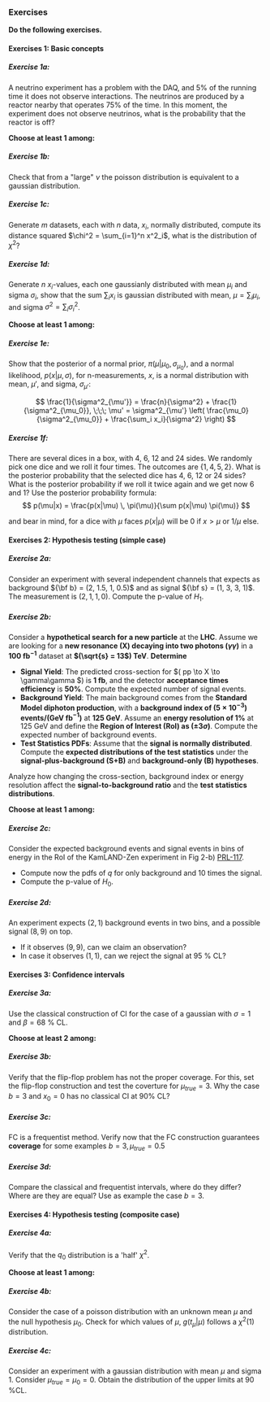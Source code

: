 <!-- #region -->
### Exercises
**Do the following exercises.**

#### Exercises 1: Basic concepts

##### Exercise 1a: 
A neutrino experiment has a problem with the DAQ, and 5% of the running time it does not observe interactions. The neutrinos are produced by a reactor nearby that operates 75% of the time. In this moment, the experiment does not observe neutrinos, what is the probability that the reactor is off?

**Choose at least 1 among:**
##### Exercise 1b:
Check that from a "large" $\nu$ the poisson distribution is equivalent to a gaussian distribution.

##### Exercise 1c:
Generate $m$ datasets, each with $n$ data, $x_i$, normally distributed, compute its distance squared $\chi^2 = \sum_{i=1}^n x^2_i$, what is the distribution of $\chi^2$?

##### Exercise 1d:
Generate $n$ $x_i$-values, each one gaussianly distributed with mean $\mu_i$ and sigma $\sigma_i$, show that the sum $\sum_i x_i$ is gaussian distributed with mean, $\mu = \sum_i \mu_i$, and sigma $\sigma^2 = \sum_i \sigma^2_i$.

**Choose at least 1 among:**
##### Exercise 1e:
Show that the posterior of a normal prior, $\pi(\mu | \mu_0, \sigma_{\mu_0})$,
and a normal likelihood, $p(x |\mu, \sigma)$, for n-measurements, $x$, is a normal distribution with mean, $\mu'$, and sigma, $\sigma_{\mu'}$:

$$
\frac{1}{\sigma^2_{\mu'}} = \frac{n}{\sigma^2} + \frac{1}{\sigma^2_{\mu_0}}, 
\;\;\;
\mu' = \sigma^2_{\mu'} \left( \frac{\mu_0}{\sigma^2_{\mu_0}} + \frac{\sum_i x_i}{\sigma^2} \right)
$$

##### Exercise 1f:
There are several dices in a box, with 4, 6, 12 and 24 sides. We randomly pick one dice and we roll it four times. The outcomes are $\{1,4,5,2\}$. What is the posterior probability that the selected dice has 4, 6, 12 or 24 sides? What is the posterior probability if we roll it twice again and we get now 6 and 1? 
Use the posterior probability formula: 
$$
p(\mu|x) = \frac{p(x|\mu) \, \pi(\mu)}{\sum p(x|\mu) \pi(\mu)}
$$

and bear in mind, for a dice with $\mu$ faces $p(x|\mu)$ will be 0 if $x>\mu$ or $1/\mu$ else.

#### Exercises 2: Hypothesis testing (simple case)

##### Exercise 2a:
Consider an experiment with several independent channels that expects as background ${\bf b} = (2, 1.5, 1, 0.5)$ and as signal ${\bf s} = (1, 3, 3, 1)$. The measurement is $(2, 1, 1, 0)$. Compute the p-value of $H_1$.

##### Exercise 2b: 
Consider a **hypothetical search for a new particle** at the **LHC**. Assume we are looking for a **new resonance (X) decaying into two photons ($\gamma\gamma$)** in a **100 fb$^{-1}$** dataset at **$(\sqrt{s} = 13$) TeV**. 
**Determine**
- **Signal Yield**: The predicted cross-section for $( pp \to X \to \gamma\gamma $) is **1 fb**, and the detector **acceptance times efficiency** is **50%**. Compute the expected number of signal events.
- **Background Yield**: The main background comes from the **Standard Model diphoton production**, with a **background index of $(5 \times 10^{-3}$) events/(GeV fb$^{-1}$)** at **125 GeV**. Assume an **energy resolution of 1%** at 125 GeV and define the **Region of Interest (RoI) as $(\pm 3\sigma$)**. Compute the expected number of background events.
- **Test Statistics PDFs**: Assume that the **signal is normally distributed**. Compute the **expected distributions of the test statistics** under the **signal-plus-background (S+B)** and **background-only (B) hypotheses**.

Analyze how changing the cross-section, background index or energy resolution affect the **signal-to-background ratio** and the **test statistics distributions**.


**Choose at least 1 among:**

##### Exercise 2c:
Consider the expected background events and signal events in bins of energy in the RoI of the KamLAND-Zen experiment in Fig 2-b) [PRL-117](https://arxiv.org/abs/1605.02889). 
- Compute now the pdfs of $q$ for only background and 10 times the signal.
- Compute the p-value of $H_0$.

##### Exercise 2d:
An experiment expects $(2, 1)$ background events in two bins, and a possible signal $(8, 9)$ on top. 
- If it observes $(9, 9)$, can we claim an observation?
- In case it observes $(1, 1)$, can we reject the signal at 95 % CL?

<!-- #endregion -->

#### Exercises 3: Confidence intervals

##### Exercise 3a: 
Use the classical construction of CI for the case of a gaussian with $\sigma= 1$ and $\beta = 68$ % CL.


**Choose at least 2 among:**

##### Exercise 3b:
Verify that the flip-flop problem has not the proper coverage. For this, set the flip-flop construction and test the coverture for $\mu_{true} = 3$.
Why the case $b=3$ and $x_0 = 0$ has no classical CI at 90% CL?

##### Exercise 3c: 
FC is a frequentist method. Verify now that the FC construction guarantees **coverage** for some examples $b = 3, \mu_{true} = 0.5$

##### Exercise 3d: 
Compare the classical and frequentist intervals, where do they differ? Where are they are equal? Use as example the case $b=3$.

#### Exercises 4: Hypothesis testing (composite case)

##### Exercise 4a: 
Verify that the $q_0$ distribution is a 'half' $\chi^2$.

**Choose at least 1 among:**

##### Exercise 4b:
 Consider the case of a poisson distribution with an unknown mean $\mu$ and the null hypothesis $\mu_0$. Check for which values of $\mu$, $g(t_\mu | \mu)$ follows a $\chi^2(1)$ distribution.

##### Exercise 4c:
Consider an experiment with a gaussian distribution with mean $\mu$ and sigma 1. Consider $\mu_{true} = \mu_0 = 0$. Obtain the distribution of the upper limits at 90 %CL.


```python

```
